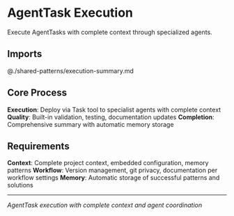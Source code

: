 # AgentTask Execution

Execute AgentTasks with complete context through specialized agents.

## Imports
@./shared-patterns/execution-summary.md

## Core Process

**Execution**: Deploy via Task tool to specialist agents with complete context
**Quality**: Built-in validation, testing, documentation updates
**Completion**: Comprehensive summary with automatic memory storage

## Requirements

**Context**: Complete project context, embedded configuration, memory patterns
**Workflow**: Version management, git privacy, documentation per workflow settings
**Memory**: Automatic storage of successful patterns and solutions

---
*AgentTask execution with complete context and agent coordination*